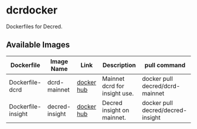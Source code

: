 # dcrdocker

Dockerfiles for Decred.

## Available Images


| Dockerfile | Image Name | Link | Description | pull command |
| --- | --- | --- | --- | --- |
|Dockerfile-dcrd|dcrd-mainnet|[docker hub](https://hub.docker.com/r/decred/dcrd-mainnet/)|Mainnet dcrd for insight use.|docker pull decred/dcrd-mainnet|
|Dockerfile-insight|decred-insight|[docker hub](https://hub.docker.com/r/decred/decred-insight/)|Decred insight on mainnet.|docker pull decred/decred-insight|

